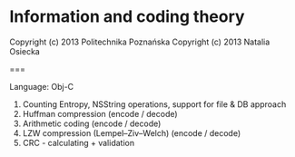 Information and coding theory
====

Copyright (c) 2013 Politechnika Poznańska
Copyright (c) 2013 Natalia Osiecka

===

Language: Obj-C

1. Counting Entropy, NSString operations, support for file & DB approach
2. Huffman compression (encode / decode)
3. Arithmetic coding (encode / decode)
4. LZW compression (Lempel–Ziv–Welch) (encode / decode)
5. CRC - calculating + validation